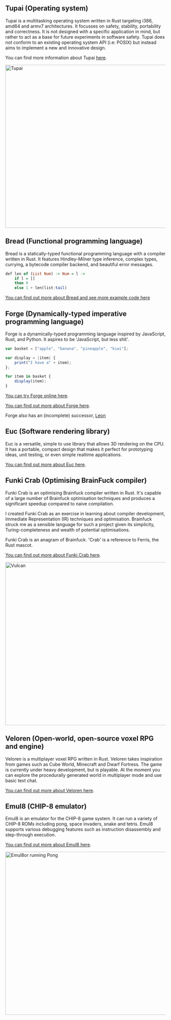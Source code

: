 ## Tupai (Operating system)

Tupai is a multitasking operating system written in Rust targeting i386, amd64 and armv7 architectures. It focusses on safety, stability, portability and correctness. It is not designed with a specific application in mind, but rather to act as a base for future experiments in software safety. Tupai does not conform to an existing operating system API (i.e: POSIX) but instead aims to implement a new and innovative design.

You can find more information about Tupai [here](https://www.github.com/tupai-os/).

<p>
<img alt="Tupai" width="512" src="https://raw.github.com/tupai-os/assets/master/logo/tupai-cover.png">
</p>

## Bread (Functional programming language)

Bread is a statically-typed functional programming language with a compiler written in Rust.
It features Hindley-Milner type inference, complex types, currying, a bytecode compiler backend, and beautiful error messages.

```hs
def len of (List Num) -> Num = l ->
	if l = []
	then 0
	else 1 + len(list:tail)
```

[You can find out more about Bread and see more example code here](https://www.github.com/zesterer/bread)

## Forge (Dynamically-typed imperative programming language)

Forge is a dynamically-typed programming language inspired by JavaScript, Rust, and Python. It aspires to be 'JavaScript, but less shit'.

```js
var basket = ["apple", "banana", "pineapple", "kiwi"];

var display = |item| {
	print("I have a" + item);
};

for item in basket {
	display(item);
}
```

[You can try Forge online here](https://forge.jsbarretto.com).

[You can find out more about Forge here](https://www.github.com/zesterer/forge).

Forge also has an (incomplete) successor, [Leon](https://www.github.com/zesterer/leon)

## Euc (Software rendering library)

Euc is a versatile, simple to use library that allows 3D rendering on the CPU.
It has a portable, compact design that makes it perfect for prototyping ideas, unit testing, or even simple realtime applications.

[You can find out more about Euc here](https://www.github.com/zesterer/euc).

## Funki Crab (Optimising BrainFuck compiler)

Funki Crab is an optimising Brainfuck compiler written in Rust.
It's capable of a large number of Brainfuck optimisation techniques and produces a significant speedup compared to naive compilation.

I created Funki Crab as an exercise in learning about compiler development, Immediate Representation (IR) techniques and optimisation.
Brainfuck struck me as a sensible language for such a project given its simplicity, Turing-completeness and wealth of potential optimisations.

Funki Crab is an anagram of Brainfuck. 'Crab' is a reference to Ferris, the Rust mascot.

[You can find out more about Funki Crab here](https://www.github.com/zesterer/funkicrab).

<p>
<img alt="Vulcan" width="512" src="https://github.com/zesterer/vulcan/raw/master/misc/screenshot.png">
</p>

## Veloren (Open-world, open-source voxel RPG and engine)

Veloren is a multiplayer voxel RPG written in Rust. Veloren takes inspiration from games such as Cube World, Minecraft and Dwarf Fortress.
The game is currently under heavy development, but is playable.
At the moment you can explore the procedurally generated world in multiplayer mode and use basic text chat.

[You can find out more about Veloren here](https://www.gitlab.com/veloren/veloren).

## Emul8 (CHIP-8 emulator)

Emul8 is an emulator for the CHIP-8 game system.
It can run a variety of CHIP-8 ROMs including pong, space invaders, snake and tetris.
Emul8 supports various debugging features such as instruction disassembly and step-through execution.

[You can find out more about Emul8 here](https://www.github.com/zesterer/emul8/).

<p>
<img alt="Emul8or running Pong" width="512" src="https://github.com/zesterer/emul8or/raw/master/doc/pong-chip8.png">
</p>
